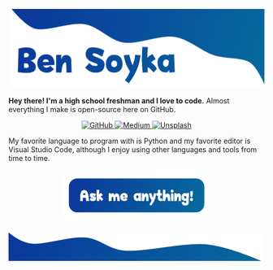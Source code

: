 ![Ben Soyka](img/top.png)

**Hey there! I'm a high school freshman and I love to code.** Almost everything I make is open-source here on GitHub.

<div align="center">
    <a href="https://go.bsoyka.me/3c9fd">
        <img alt="GitHub" src="https://img.shields.io/badge/dynamic/json?logo=github&label=GitHub&labelColor=333&&suffix=+followers&color=181717&query=%24.data.totalSubs&url=https%3A%2F%2Fapi.spencerwoo.com%2Fsubstats%2F%3Fsource%3Dgithub%26queryKey%3Dbsoyka&longCache=true">
    </a>
    <a href="https://go.bsoyka.me/87d99">
        <img alt="Medium" src="https://img.shields.io/badge/dynamic/json?logo=medium&label=Medium&labelColor=00ab6c&suffix=+followers&color=181717&query=%24.data.totalSubs&url=https%3A%2F%2Fapi.spencerwoo.com%2Fsubstats%2F%3Fsource%3Dmedium%26queryKey%3D%2540bsoyka&longCache=true">
    </a>
    <a href="https://go.bsoyka.me/6e3e5">
        <img alt="Unsplash" src="https://img.shields.io/badge/dynamic/json?logo=unsplash&label=Unsplash&labelColor=000000&suffix=+followers&color=181717&query=%24.data.totalSubs&url=https%3A%2F%2Fapi.spencerwoo.com%2Fsubstats%2F%3Fsource%3Dunsplash%26queryKey%3Dbsoyka&longCache=true">
    </a>
</div>

My favorite language to program with is Python and my favorite editor is Visual Studio Code, although I enjoy using other languages and tools from time to time.

<div align="center">
    <a href="https://github.com/bsoyka/bsoyka/discussions/new">
        <img alt="Ask me anything!" src="img/ama.png">
    </a>
</div>

![](img/bottom.png)